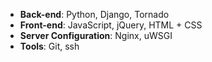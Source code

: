 - **Back-end**: Python, Django, Tornado
- **Front-end**: JavaScript, jQuery, HTML + CSS
- **Server Configuration**: Nginx, uWSGI
- **Tools**: Git, ssh
